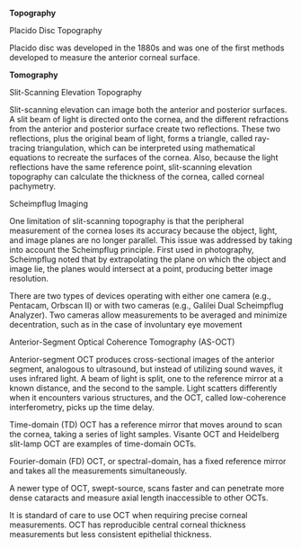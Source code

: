**Topography**

Placido Disc Topography

Placido disc was developed in the 1880s and was one of the first methods developed to measure the anterior corneal surface.

**Tomography**

Slit-Scanning Elevation Topography

Slit-scanning elevation can image both the anterior and posterior surfaces. A slit beam of light is directed onto the cornea, and the different refractions from the anterior and posterior surface create two reflections. These two reflections, plus the original beam of light, forms a triangle, called ray-tracing triangulation, which can be interpreted using mathematical equations to recreate the surfaces of the cornea. Also, because the light reflections have the same reference point, slit-scanning elevation topography can calculate the thickness of the cornea, called corneal pachymetry.

Scheimpflug Imaging

One limitation of slit-scanning topography is that the peripheral measurement of the cornea loses its accuracy because the object, light, and image planes are no longer parallel. This issue was addressed by taking into account the Scheimpflug principle. First used in photography, Scheimpflug noted that by extrapolating the plane on which the object and image lie, the planes would intersect at a point, producing better image resolution.

There are two types of devices operating with either one camera (e.g., Pentacam, Orbscan II) or with two cameras (e.g., Galilei Dual Scheimpflug Analyzer). Two cameras allow measurements to be averaged and minimize decentration, such as in the case of involuntary eye movement

Anterior-Segment Optical Coherence Tomography (AS-OCT)

Anterior-segment OCT produces cross-sectional images of the anterior segment, analogous to ultrasound, but instead of utilizing sound waves, it uses infrared light. A beam of light is split, one to the reference mirror at a known distance, and the second to the sample. Light scatters differently when it encounters various structures, and the OCT, called low-coherence interferometry, picks up the time delay.

Time-domain (TD) OCT has a reference mirror that moves around to scan the cornea, taking a series of light samples. Visante OCT and Heidelberg slit-lamp OCT are examples of time-domain OCTs.

Fourier-domain (FD) OCT, or spectral-domain, has a fixed reference mirror and takes all the measurements simultaneously.

A newer type of OCT, swept-source, scans faster and can penetrate more dense cataracts and measure axial length inaccessible to other OCTs.

It is standard of care to use OCT when requiring precise corneal measurements. OCT has reproducible central corneal thickness measurements but less consistent epithelial thickness.